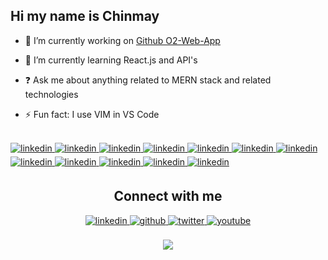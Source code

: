 <!--
### Hi there 👋
**codechini/codechini** is a ✨ _special_ ✨ repository because its `README.md` (this file) appears on your GitHub profile.

Here are some ideas to get you started:
- 🔭 I’m currently working on ...
- 🌱 I’m currently learning ...
- 👯 I’m looking to collaborate on ...
- 🤔 I’m looking for help with ...
- 💬 Ask me about ...
- 📫 How to reach me: ...
- 😄 Pronouns: ...
- ⚡ Fun fact: ...
-->
## Hi my name is Chinmay

- 🔭 I’m currently working on [Github O2-Web-App](https://github.com/codechini/O2-Web-App)  
  

- 🌱 I’m currently learning React.js and API's
  

- ❓ Ask me about anything related to MERN stack and related technologies  
  

- ⚡ Fun fact: I use VIM in VS Code
<br>
<div align=center></div>
<a href="" target="_blank">
<img src=https://img.shields.io/badge/css3-%231572B6.svg?style=for-the-badge&logo=css3&logoColor=white alt=linkedin style="margin-bottom: 5px;" />
</a>
<a href="" target="_blank">
<img src=https://img.shields.io/badge/html5-%23E34F26.svg?style=for-the-badge&logo=html5&logoColor=white alt=linkedin style="margin-bottom: 5px;" />
</a>
<a href="" target="_blank">
<img src=https://img.shields.io/badge/javascript-%23323330.svg?style=for-the-badge&logo=javascript&logoColor=%23F7DF1E alt=linkedin style="margin-bottom: 5px;" />
</a>
<a href="" target="_blank">
<img src=https://img.shields.io/badge/react-%2320232a.svg?style=for-the-badge&logo=react&logoColor=%2361DAFB alt=linkedin style="margin-bottom: 5px;" />
</a>
<a href="" target="_blank">
<img src=https://img.shields.io/badge/bootstrap-%238511FA.svg?style=for-the-badge&logo=bootstrap&logoColor=white alt=linkedin style="margin-bottom: 5px;" />
</a>

<a href="" target="_blank">
<img src=https://img.shields.io/badge/node.js-6DA55F?style=for-the-badge&logo=node.js&logoColor=white alt=linkedin style="margin-bottom: 5px;" />
</a>
<a href="" target="_blank">
<img src=https://img.shields.io/badge/NPM-%23CB3837.svg?style=for-the-badge&logo=npm&logoColor=white alt=linkedin style="margin-bottom: 5px;" />
</a>

<a href="" target="_blank">
<img src=https://img.shields.io/badge/figma-%23F24E1E.svg?style=for-the-badge&logo=figma&logoColor=white alt=linkedin style="margin-bottom: 5px;" />
</a>


<a href="" target="_blank">
<img src=https://img.shields.io/badge/Visual%20Studio%20Code-0078d7.svg?style=for-the-badge&logo=visual-studio-code&logoColor=white alt=linkedin style="margin-bottom: 5px;" />
</a>
<a href="" target="_blank">
<img src=https://img.shields.io/badge/VIM-%2311AB00.svg?style=for-the-badge&logo=vim&logoColor=white alt=linkedin style="margin-bottom: 5px;" />
</a>

<a href="" target="_blank">
<img src=https://img.shields.io/badge/Firebase-039BE5?style=for-the-badge&logo=Firebase&logoColor=white alt=linkedin style="margin-bottom: 5px;" />
</a>
<a href="" target="_blank">
<img src=https://img.shields.io/badge/netlify-%23000000.svg?style=for-the-badge&logo=netlify&logoColor=#00C7B7 alt=linkedin style="margin-bottom: 5px;" />
</a>
</div>



<div align="center">
  <h2>Connect with me</h2>
<a href="https://www.linkedin.com/in/chinmayarangath/" target="_blank">
<img src=https://img.shields.io/badge/linkedin-%231E77B5.svg?&style=for-the-badge&logo=linkedin&logoColor=white alt=linkedin style="margin-bottom: 5px;" />
</a>
<a href="https://github.com/codechini" target="_blank">
<img src=https://img.shields.io/badge/github-%2324292e.svg?&style=for-the-badge&logo=github&logoColor=white alt=github style="margin-bottom: 5px;" />
</a>
<a href="https://twitter.com/picklesbread" target="_blank">
<img src=https://img.shields.io/badge/twitter-%2300acee.svg?&style=for-the-badge&logo=twitter&logoColor=white alt=twitter style="margin-bottom: 5px;" />
</a>
<a href="https://www.youtube.com/user/https://www.youtube.com/@codechini/playlists" target="_blank">
<img src=https://img.shields.io/badge/youtube-%23EE4831.svg?&style=for-the-badge&logo=youtube&logoColor=white alt=youtube style="margin-bottom: 5px;" />
</a>  
</div>  
<br>
<div align="center">
<img src="https://komarev.com/ghpvc/?username=codechini&&style=flat-square" align="center" />
</div>  
